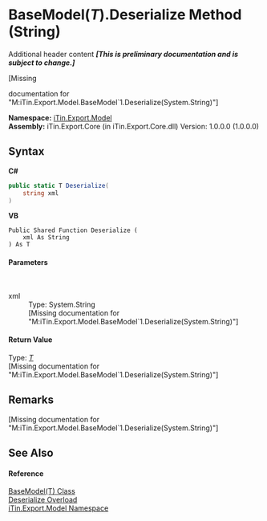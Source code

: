 # BaseModel(*T*).Deserialize Method (String)
Additional header content _**\[This is preliminary documentation and is subject to change.\]**_

\[Missing <summary> documentation for "M:iTin.Export.Model.BaseModel`1.Deserialize(System.String)"\]

**Namespace:**&nbsp;<a href="ef57ffcc-e95e-b212-5a46-9aa6f5a3511f">iTin.Export.Model</a><br />**Assembly:**&nbsp;iTin.Export.Core (in iTin.Export.Core.dll) Version: 1.0.0.0 (1.0.0.0)

## Syntax

**C#**<br />
``` C#
public static T Deserialize(
	string xml
)
```

**VB**<br />
``` VB
Public Shared Function Deserialize ( 
	xml As String
) As T
```


#### Parameters
&nbsp;<dl><dt>xml</dt><dd>Type: System.String<br />\[Missing <param name="xml"/> documentation for "M:iTin.Export.Model.BaseModel`1.Deserialize(System.String)"\]</dd></dl>

#### Return Value
Type: <a href="6632f561-4175-f1f2-939c-ac8b10159529">*T*</a><br />\[Missing <returns> documentation for "M:iTin.Export.Model.BaseModel`1.Deserialize(System.String)"\]

## Remarks
\[Missing <remarks> documentation for "M:iTin.Export.Model.BaseModel`1.Deserialize(System.String)"\]

## See Also


#### Reference
<a href="6632f561-4175-f1f2-939c-ac8b10159529">BaseModel(T) Class</a><br /><a href="5aca3493-eb4c-44ce-7084-ec8ab79d1d04">Deserialize Overload</a><br /><a href="ef57ffcc-e95e-b212-5a46-9aa6f5a3511f">iTin.Export.Model Namespace</a><br />